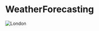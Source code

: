 # WeatherForecasting
![London](https://github.com/hassanrevel/WeatherForecasting/assets/77535479/b4651fee-e5ba-437c-b47f-29c03de9fa22)

